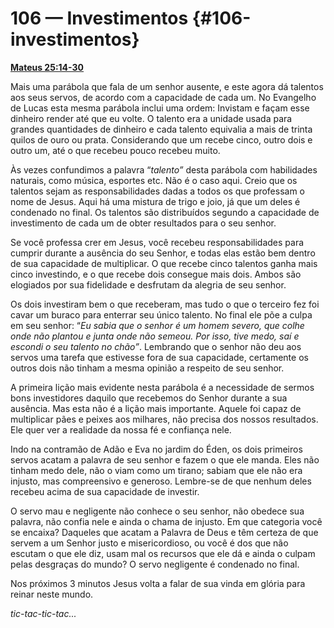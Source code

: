 # 106 — Investimentos {#106-investimentos}

[**Mateus 25:14-30**](http://bibliaonline.com.br/acf/mt/25/14-30)

Mais uma parábola que fala de um senhor ausente, e este agora dá talentos aos seus servos, de acordo com a capacidade de cada um. No Evangelho de Lucas esta mesma parábola inclui uma ordem: Invistam e façam esse dinheiro render até que eu volte. O talento era a unidade usada para grandes quantidades de dinheiro e cada talento equivalia a mais de trinta quilos de ouro ou prata. Considerando que um recebe cinco, outro dois e outro um, até o que recebeu pouco recebeu muito.

Às vezes confundimos a palavra “_talento”_ desta parábola com habilidades naturais, como música, esportes etc. Não é o caso aqui. Creio que os talentos sejam as responsabilidades dadas a todos os que professam o nome de Jesus. Aqui há uma mistura de trigo e joio, já que um deles é condenado no final. Os talentos são distribuídos segundo a capacidade de investimento de cada um de obter resultados para o seu senhor.

Se você professa crer em Jesus, você recebeu responsabilidades para cumprir durante a ausência do seu Senhor, e todas elas estão bem dentro de sua capacidade de multiplicar. O que recebe cinco talentos ganha mais cinco investindo, e o que recebe dois consegue mais dois. Ambos são elogiados por sua fidelidade e desfrutam da alegria de seu senhor.

Os dois investiram bem o que receberam, mas tudo o que o terceiro fez foi cavar um buraco para enterrar seu único talento. No final ele põe a culpa em seu senhor: “_Eu sabia que o senhor é um homem severo, que colhe onde não plantou e junta onde não semeou. Por isso, tive medo, saí e escondi o seu talento no chão”_. Lembrando que o senhor não deu aos servos uma tarefa que estivesse fora de sua capacidade, certamente os outros dois não tinham a mesma opinião a respeito de seu senhor.

A primeira lição mais evidente nesta parábola é a necessidade de sermos bons investidores daquilo que recebemos do Senhor durante a sua ausência. Mas esta não é a lição mais importante. Aquele foi capaz de multiplicar pães e peixes aos milhares, não precisa dos nossos resultados. Ele quer ver a realidade da nossa fé e confiança nele.

Indo na contramão de Adão e Eva no jardim do Éden, os dois primeiros servos acatam a palavra de seu senhor e fazem o que ele manda. Eles não tinham medo dele, não o viam como um tirano; sabiam que ele não era injusto, mas compreensivo e generoso. Lembre-se de que nenhum deles recebeu acima de sua capacidade de investir.

O servo mau e negligente não conhece o seu senhor, não obedece sua palavra, não confia nele e ainda o chama de injusto. Em que categoria você se encaixa? Daqueles que acatam a Palavra de Deus e têm certeza de que servem a um Senhor justo e misericordioso, ou você é dos que não escutam o que ele diz, usam mal os recursos que ele dá e ainda o culpam pelas desgraças do mundo? O servo negligente é condenado no final.

Nos próximos 3 minutos Jesus volta a falar de sua vinda em glória para reinar neste mundo.

_tic-tac-tic-tac..._